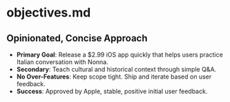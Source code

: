 # objectives.md

## Opinionated, Concise Approach
- **Primary Goal**: Release a $2.99 iOS app quickly that helps users practice Italian conversation with Nonna.
- **Secondary**: Teach cultural and historical context through simple Q&A.
- **No Over-Features**: Keep scope tight. Ship and iterate based on user feedback.
- **Success**: Approved by Apple, stable, positive initial user feedback.
